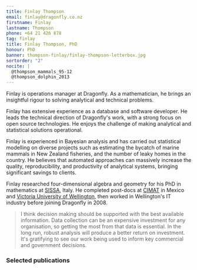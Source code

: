 ```yaml
---
title: Finlay Thompson
email: finlay@dragonfly.co.nz
firstname: Finlay
lastname: Thompson
phone: +64 21 426 878
tag: finlay
title: Finlay Thompson, PhD
honour: PhD
banner: thompson-finlay/finlay-thompson-letterbox.jpg
sortorder: "2"
nocite: |
  @thompson_mammals_95-12
  @thompson_dolphin_2013
---
```


Finlay is operations manager at Dragonfly. As a mathematician, he brings an insightful rigour
to solving analytical and technical problems.
<!--more-->

Finlay has extensive experience as a database and software developer. He leads 
the technical direction of Dragonfly's work, with a strong focus on open source
technologies. He enjoys the challenge of making analytical and 
statistical solutions operational. 

Finlay is experienced in Bayesian analysis and has carried out statistical modelling
on diverse projects such as estimating the bycatch of marine mammals in New Zealand fisheries, and
the number of leaky homes in the country. He believes that automated approaches can massively increase the quality, reproducibility, and productivity of analytical systems, 
bringing significant savings to clients. 

Finlay researched four-dimensional algebra and geometry for his PhD in 
mathematics at [SISSA](http://sissa.it), Italy. He completed post-docs at [CIMAT](http://www.cimat.mx/) in Mexico 
and [Victoria University of Wellington](http://www.victoria.ac.nz/sms),
then worked in Wellington's IT industry before joining Dragonfly in 2008. 

> I think decision making should be supported with the best available 
information. Data collection can be an expensive
investment for any organisation, so getting the most from that data
is essential. In the long run, robust analysis will produce a better return on
investment. It's gratifying to see our work being used to inform key commercial and
government decisions. 

### Selected publications
